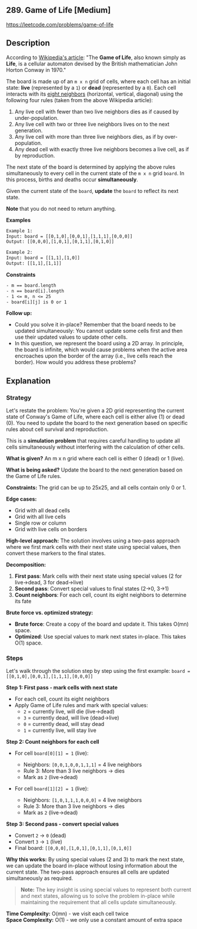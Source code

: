 ## 289. Game of Life [Medium]

https://leetcode.com/problems/game-of-life

## Description
According to [Wikipedia's article](https://en.wikipedia.org/wiki/Conway%27s_Game_of_Life): "The **Game of Life**, also known simply as **Life**, is a cellular automaton devised by the British mathematician John Horton Conway in 1970."

The board is made up of an `m x n` grid of cells, where each cell has an initial state: **live** (represented by a `1`) or **dead** (represented by a `0`). Each cell interacts with its [eight neighbors](https://en.wikipedia.org/wiki/Moore_neighborhood) (horizontal, vertical, diagonal) using the following four rules (taken from the above Wikipedia article):

1. Any live cell with fewer than two live neighbors dies as if caused by under-population.
2. Any live cell with two or three live neighbors lives on to the next generation.
3. Any live cell with more than three live neighbors dies, as if by over-population.
4. Any dead cell with exactly three live neighbors becomes a live cell, as if by reproduction.

The next state of the board is determined by applying the above rules simultaneously to every cell in the current state of the `m x n` grid `board`. In this process, births and deaths occur **simultaneously**.

Given the current state of the `board`, **update** the `board` to reflect its next state.

**Note** that you do not need to return anything.

**Examples**

```tex
Example 1:
Input: board = [[0,1,0],[0,0,1],[1,1,1],[0,0,0]]
Output: [[0,0,0],[1,0,1],[0,1,1],[0,1,0]]

Example 2:
Input: board = [[1,1],[1,0]]
Output: [[1,1],[1,1]]
```

**Constraints**
```tex
- m == board.length
- n == board[i].length
- 1 <= m, n <= 25
- board[i][j] is 0 or 1
```

**Follow up:**
- Could you solve it in-place? Remember that the board needs to be updated simultaneously: You cannot update some cells first and then use their updated values to update other cells.
- In this question, we represent the board using a 2D array. In principle, the board is infinite, which would cause problems when the active area encroaches upon the border of the array (i.e., live cells reach the border). How would you address these problems?

## Explanation

### Strategy
Let's restate the problem: You're given a 2D grid representing the current state of Conway's Game of Life, where each cell is either alive (1) or dead (0). You need to update the board to the next generation based on specific rules about cell survival and reproduction.

This is a **simulation problem** that requires careful handling to update all cells simultaneously without interfering with the calculation of other cells.

**What is given?** An m x n grid where each cell is either 0 (dead) or 1 (live).

**What is being asked?** Update the board to the next generation based on the Game of Life rules.

**Constraints:** The grid can be up to 25x25, and all cells contain only 0 or 1.

**Edge cases:** 
- Grid with all dead cells
- Grid with all live cells
- Single row or column
- Grid with live cells on borders

**High-level approach:**
The solution involves using a two-pass approach where we first mark cells with their next state using special values, then convert these markers to the final states.

**Decomposition:**
1. **First pass**: Mark cells with their next state using special values (2 for live→dead, 3 for dead→live)
2. **Second pass**: Convert special values to final states (2→0, 3→1)
3. **Count neighbors**: For each cell, count its eight neighbors to determine its fate

**Brute force vs. optimized strategy:**
- **Brute force**: Create a copy of the board and update it. This takes O(mn) space.
- **Optimized**: Use special values to mark next states in-place. This takes O(1) space.

### Steps
Let's walk through the solution step by step using the first example: `board = [[0,1,0],[0,0,1],[1,1,1],[0,0,0]]`

**Step 1: First pass - mark cells with next state**
- For each cell, count its eight neighbors
- Apply Game of Life rules and mark with special values:
  - `2` = currently live, will die (live→dead)
  - `3` = currently dead, will live (dead→live)
  - `0` = currently dead, will stay dead
  - `1` = currently live, will stay live

**Step 2: Count neighbors for each cell**
- For cell `board[0][1] = 1` (live):
  - Neighbors: `[0,0,1,0,0,1,1,1]` = 4 live neighbors
  - Rule 3: More than 3 live neighbors → dies
  - Mark as `2` (live→dead)

- For cell `board[1][2] = 1` (live):
  - Neighbors: `[1,0,1,1,1,0,0,0]` = 4 live neighbors
  - Rule 3: More than 3 live neighbors → dies
  - Mark as `2` (live→dead)

**Step 3: Second pass - convert special values**
- Convert `2` → `0` (dead)
- Convert `3` → `1` (live)
- Final board: `[[0,0,0],[1,0,1],[0,1,1],[0,1,0]]`

**Why this works:**
By using special values (2 and 3) to mark the next state, we can update the board in-place without losing information about the current state. The two-pass approach ensures all cells are updated simultaneously as required.

> **Note:** The key insight is using special values to represent both current and next states, allowing us to solve the problem in-place while maintaining the requirement that all cells update simultaneously.

**Time Complexity:** O(mn) - we visit each cell twice  
**Space Complexity:** O(1) - we only use a constant amount of extra space
